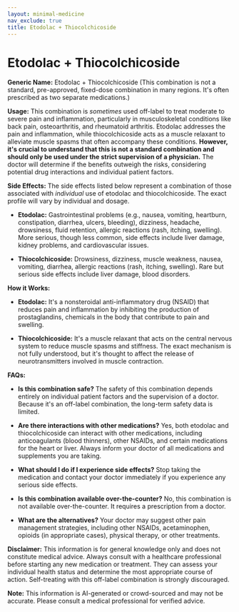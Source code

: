 ```yaml
---
layout: minimal-medicine
nav_exclude: true
title: Etodolac + Thiocolchicoside
---
```


# Etodolac + Thiocolchicoside

**Generic Name:** Etodolac + Thiocolchicoside (This combination is not a standard, pre-approved, fixed-dose combination in many regions.  It's often prescribed as two separate medications.)

**Usage:**  This combination is *sometimes* used off-label to treat moderate to severe pain and inflammation, particularly in musculoskeletal conditions like back pain, osteoarthritis, and rheumatoid arthritis. Etodolac addresses the pain and inflammation, while thiocolchicoside acts as a muscle relaxant to alleviate muscle spasms that often accompany these conditions.  **However, it's crucial to understand that this is not a standard combination and should only be used under the strict supervision of a physician.**  The doctor will determine if the benefits outweigh the risks, considering potential drug interactions and individual patient factors.


**Side Effects:**  The side effects listed below represent a combination of those associated with *individual* use of etodolac and thiocolchicoside.  The exact profile will vary by individual and dosage.

* **Etodolac:**  Gastrointestinal problems (e.g., nausea, vomiting, heartburn, constipation, diarrhea, ulcers, bleeding), dizziness, headache, drowsiness, fluid retention, allergic reactions (rash, itching, swelling).  More serious, though less common, side effects include liver damage, kidney problems, and cardiovascular issues.

* **Thiocolchicoside:**  Drowsiness, dizziness, muscle weakness, nausea, vomiting, diarrhea, allergic reactions (rash, itching, swelling).  Rare but serious side effects include liver damage, blood disorders.


**How it Works:**

* **Etodolac:**  It's a nonsteroidal anti-inflammatory drug (NSAID) that reduces pain and inflammation by inhibiting the production of prostaglandins, chemicals in the body that contribute to pain and swelling.

* **Thiocolchicoside:**  It's a muscle relaxant that acts on the central nervous system to reduce muscle spasms and stiffness. The exact mechanism is not fully understood, but it's thought to affect the release of neurotransmitters involved in muscle contraction.


**FAQs:**

* **Is this combination safe?**  The safety of this combination depends entirely on individual patient factors and the supervision of a doctor.  Because it's an off-label combination, the long-term safety data is limited.

* **Are there interactions with other medications?** Yes, both etodolac and thiocolchicoside can interact with other medications, including anticoagulants (blood thinners), other NSAIDs, and certain medications for the heart or liver.  Always inform your doctor of all medications and supplements you are taking.

* **What should I do if I experience side effects?**  Stop taking the medication and contact your doctor immediately if you experience any serious side effects.

* **Is this combination available over-the-counter?** No, this combination is not available over-the-counter. It requires a prescription from a doctor.

* **What are the alternatives?**  Your doctor may suggest other pain management strategies, including other NSAIDs, acetaminophen, opioids (in appropriate cases), physical therapy, or other treatments.


**Disclaimer:** This information is for general knowledge only and does not constitute medical advice.  Always consult with a healthcare professional before starting any new medication or treatment.  They can assess your individual health status and determine the most appropriate course of action.  Self-treating with this off-label combination is strongly discouraged.


**Note:** This information is AI-generated or crowd-sourced and may not be accurate. Please consult a medical professional for verified advice.
